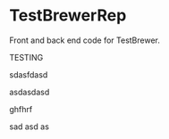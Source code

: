# TestBrewerRep

Front and back end code for TestBrewer.

TESTING

sdasfdasd

asdasdasd

ghfhrf

sad asd as
